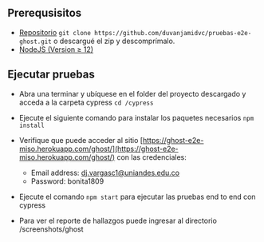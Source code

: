 ## Prerequsisitos

- [Repositorio](https://github.com/duvanjamidvc/pruebas-e2e-ghost.git) `git clone https://github.com/duvanjamidvc/pruebas-e2e-ghost.git` o descargué el zip y descomprímalo.
- [NodeJS (Version ≥ 12)](https://nodejs.org)

## Ejecutar pruebas

- Abra una terminar y ubíquese en el folder del proyecto descargado y acceda a la carpeta cypress `cd /cypress`
- Ejecute el siguiente comando para instalar los paquetes necesarios
  `npm install`
- Verifique que puede acceder al sitio  [https://ghost-e2e-miso.herokuapp.com/ghost/](https://ghost-e2e-miso.herokuapp.com/ghost/) con las credenciales:


  - Email address: dj.vargasc1@uniandes.edu.co
  - Password: bonita1809


- Ejecute el comando `npm start` para ejecutar las pruebas end to end con cypress

- Para ver el reporte de hallazgos puede ingresar al directorio /screenshots/ghost
